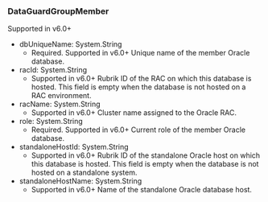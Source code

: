 ### DataGuardGroupMember
Supported in v6.0+

- dbUniqueName: System.String
  - Required. Supported in v6.0+
  Unique name of the member Oracle database.
- racId: System.String
  - Supported in v6.0+
  Rubrik ID of the RAC on which this database is hosted. This field is empty when the database is not hosted on a RAC environment.
- racName: System.String
  - Supported in v6.0+
  Cluster name assigned to the Oracle RAC.
- role: System.String
  - Required. Supported in v6.0+
  Current role of the member Oracle database.
- standaloneHostId: System.String
  - Supported in v6.0+
  Rubrik ID of the standalone Oracle host on which this database is hosted. This field is empty when the database is not hosted on a standalone system.
- standaloneHostName: System.String
  - Supported in v6.0+
  Name of the standalone Oracle database host.
